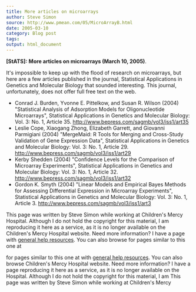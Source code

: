 ```yaml
---
title: More articles on microarrays
author: Steve Simon
source: http://www.pmean.com/05/MicroArrayB.html
date: 2005-03-10
category: Blog post
tags: 
output: html_document
---
```

**[StATS]:** **More articles on microarrays (March
10, 2005)**.

It\'s impossible to keep up with the flood of research on microarrays,
but here are a few articles published in the journal, Statistical
Applications in Genetics and Molecular Biology that sounded interesting.
This journal, unfortunately, does not offer full free text on the web.

-   Conrad J. Burden, Yvonne E. Pittelkow, and Susan R. Wilson (2004)
    \"Statistical Analysis of Adsorption Models for Oligonucleotide
    Microarrays\", Statistical Applications in Genetics and Molecular
    Biology: Vol. 3: No. 1, Article 35.
    <http://www.bepress.com/sagmb/vol3/iss1/art35>
-   Leslie Cope, Xiaogang Zhong, Elizabeth Garrett, and Giovanni
    Parmigiani (2004) \"MergeMaid: R Tools for Merging and Cross-Study
    Validation of Gene Expression Data\", Statistical Applications in
    Genetics and Molecular Biology: Vol. 3: No. 1, Article 29.
    <http://www.bepress.com/sagmb/vol3/iss1/art29>
-   Kerby Shedden (2004) \"Confidence Levels for the Comparison of
    Microarray Experiments\", Statistical Applications in Genetics and
    Molecular Biology: Vol. 3: No. 1, Article 32.
    <http://www.bepress.com/sagmb/vol3/iss1/art32>
-   Gordon K. Smyth (2004) \"Linear Models and Empirical Bayes Methods
    for Assessing Differential Expression in Microarray Experiments\",
    Statistical Applications in Genetics and Molecular Biology: Vol. 3:
    No. 1, Article 3. <http://www.bepress.com/sagmb/vol3/iss1/art3>

This page was written by Steve Simon while working at Children\'s Mercy
Hospital. Although I do not hold the copyright for this material, I am
reproducing it here as a service, as it is no longer available on the
Children\'s Mercy Hospital website. Need more information? I have a page
with [general help resources](../GeneralHelp.html). You can also browse
for pages similar to this one at
<!---More--->
for pages similar to this one at
with [general help resources](../GeneralHelp.html). You can also browse
Children\'s Mercy Hospital website. Need more information? I have a page
reproducing it here as a service, as it is no longer available on the
Hospital. Although I do not hold the copyright for this material, I am
This page was written by Steve Simon while working at Children\'s Mercy

<!---Do not use
**[StATS]:** **More articles on microarrays (March
This page was written by Steve Simon while working at Children\'s Mercy
Hospital. Although I do not hold the copyright for this material, I am
reproducing it here as a service, as it is no longer available on the
Children\'s Mercy Hospital website. Need more information? I have a page
with [general help resources](../GeneralHelp.html). You can also browse
for pages similar to this one at
--->

